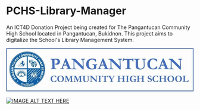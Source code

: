 # PCHS-Library-Manager
An ICT4D Donation Project being created for The Pangantucan Community High School located in Pangantucan, Bukidnon. This project aims to digitalize the School's Library Management System.

![alt text](https://github.com/bwjctan1999/PCHS-Library-Manager/blob/main/Previews/PCHS%20Logo-Name.png?raw=true)

[![IMAGE ALT TEXT HERE](https://img.youtube.com/vi/YOUTUBE_VIDEO_ID_HERE/0.jpg)](https://www.youtube.com/watch?v=YOUTUBE_VIDEO_ID_HERE)
